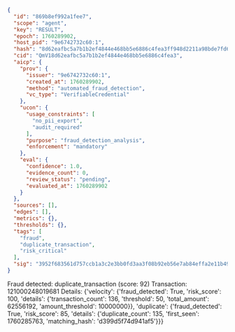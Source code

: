 ```json
{
  "id": "869b8ef992a1fee7",
  "scope": "agent",
  "key": "RESULT",
  "epoch": 1760289902,
  "host_pid": "9e6742732c60:1",
  "hash": "8d62eafbc5a7b1b2ef4844e468bb5e6886c4fea3ff948d2211a98bde7fd60238",
  "cid": "QmV18d62eafbc5a7b1b2ef4844e468bb5e6886c4fea3",
  "aicp": {
    "prov": {
      "issuer": "9e6742732c60:1",
      "created_at": 1760289902,
      "method": "automated_fraud_detection",
      "vc_type": "VerifiableCredential"
    },
    "ucon": {
      "usage_constraints": [
        "no_pii_export",
        "audit_required"
      ],
      "purpose": "fraud_detection_analysis",
      "enforcement": "mandatory"
    },
    "eval": {
      "confidence": 1.0,
      "evidence_count": 0,
      "review_status": "pending",
      "evaluated_at": 1760289902
    }
  },
  "sources": [],
  "edges": [],
  "metrics": {},
  "thresholds": {},
  "tags": [
    "fraud",
    "duplicate_transaction",
    "risk_critical"
  ],
  "sig": "3952f683561d757ccb1a3c2e3bb0fd3aa3f08b92eb56e7ab84effa2e11b498b4"
}
```

Fraud detected: duplicate_transaction (score: 92)
Transaction: 121000248019681
Details: {'velocity': {'fraud_detected': True, 'risk_score': 100, 'details': {'transaction_count': 136, 'threshold': 50, 'total_amount': 62556192, 'amount_threshold': 10000000}}, 'duplicate': {'fraud_detected': True, 'risk_score': 85, 'details': {'duplicate_count': 135, 'first_seen': 1760285763, 'matching_hash': 'd399d5f74d941af5'}}}